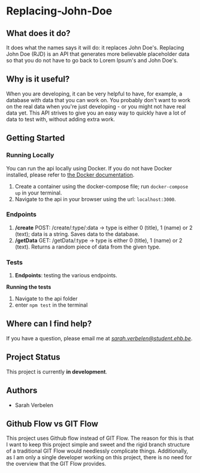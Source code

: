 # Replacing-John-Doe
## What does it do?
It does what the names says it will do: it replaces John Doe's. Replacing John Doe (RJD) is an API that generates more believable placeholder data so that you do not have to go back to Lorem Ipsum's and John Doe's.  
## Why is it useful?
When you are developing, it can be very helpful to have, for example, a database with data that you can work on. You probably don't want to work on the real data when you're just developing - or you might not have real data yet. This API strives to give you an easy way to quickly have a lot of data to test with, without adding extra work. 
## Getting Started
### Running Locally
You can run the api locally using Docker. If you do not have Docker installed, please refer to [the Docker documentation](https://docs.docker.com/). 
1. Create a container using the docker-compose file; run `docker-compose up` in your terminal.
2. Navigate to the api in your browser using the url: `localhost:3000`. 

### Endpoints
1. **/create** POST: /create/:type/:data -> type is either 0 (title), 1 (name) or 2 (text); data is a string. Saves data to the database. 
2. **/getData** GET: /getData/:type -> type is either 0 (title), 1 (name) or 2 (text). Returns a random piece of data from the given type.

### Tests
1. **Endpoints**: testing the various endpoints.

**Running the tests**
1. Navigate to the api folder
2. enter `npm test` in the terminal
## Where can I find help?
If you have a question, please email me at *sarah.verbelen@student.ehb.be*.
## Project Status
This project is currently **in development**.
## Authors
* Sarah Verbelen

## Github Flow vs GIT Flow
This project uses Github flow instead of GIT Flow. The reason for this is that I want to keep this project simple and sweet and the rigid branch structure of a traditional GIT Flow would needlessly complicate things. Additionally, as I am only a single developer working on this project, there is no need for the overview that the GIT Flow provides.